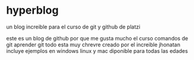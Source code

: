 # hyperblog
un blog increible para el curso de git y github de platzi

este es un blog de github por que me gusta mucho el curso
comandos de git
aprender git
todo esta muy chrevre
creado por el increible jhonatan
incluye ejemplos en windows linux y mac
diponible para todas las edades